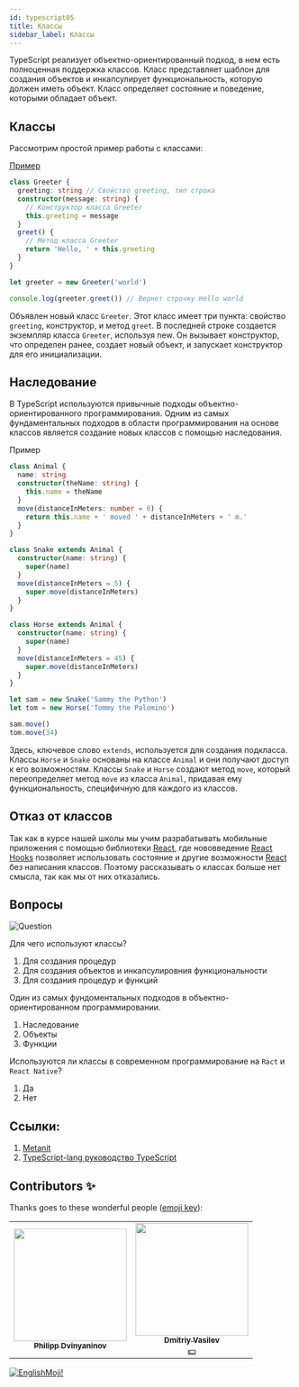 ```yaml
---
id: typescript05
title: Классы
sidebar_label: Классы
---
```


TypeScript реализует объектно-ориентированный подход, в нем есть полноценная поддержка классов. Класс представляет шаблон для создания объектов и инкапсулирует функциональность, которую должен иметь объект. Класс определяет состояние и поведение, которыми обладает объект.

## Классы

Рассмотрим простой пример работы с классами:

[Пример](https://www.typescriptlang.org/play?ssl=15&ssc=59&pln=1&pc=1#code/MYGwhgzhAEDiBOBTRAXR9oG8BQ1oHMlUBLAO3wC5oIV4z9oB6R6QQhBAmEED4QQThBBBEECEQLgSIp6AGmj9AHCCB+EGgDAAiCdAXCCAGEFzRgAe1I14AV2Aot8ABQBbRFDD5EVPfQCUWDXmbRAWCCdAvCCLAwiDK-JwK0MqA3CCqvLyqcCLortAoABbEEAB0hMii5NAAvNCW1rYaAL4amaimzjh4biyAOCCArCBBgCwgoRFRMQhZ8bXQSCj68KTQAOQAEoggIFoSo9AA1Ikp6RXZ+KXYZdggqMI9GPmkiADusQemoycmIAAmo47Y2Nq6WrtpM-ima+gZIlXQRzuQBIII0FN5mvJ+EpAOIgyj80Em0y00Gu8DuQA)

```typescript
class Greeter {
  greeting: string // Свойство greeting, тип строка
  constructor(message: string) {
    // Конструктор класса Greeter
    this.greeting = message
  }
  greet() {
    // Метод класса Greeter
    return 'Hello, ' + this.greeting
  }
}

let greeter = new Greeter('world')

console.log(greeter.greet()) // Вернет строчку Hello world
```

Объявлен новый класс `Greeter`. Этот класс имеет три пункта: свойство `greeting`, конструктор, и метод `greet`. В последней строке создается экземпляр класса `Greeter`, используя new. Он вызывает конструктор, что определен ранее, создает новый объект, и запускает конструктор для его инициализации.

## Наследование

В TypeScript используются привычные подходы объектно-ориентированного программирования. Одним из самых фундаментальных подходов в области программирования на основе классов является создание новых классов с помощью наследования.

Пример

```typescript
class Animal {
  name: string
  constructor(theName: string) {
    this.name = theName
  }
  move(distanceInMeters: number = 0) {
    return this.name + ' moved ' + distanceInMeters + ' m.'
  }
}

class Snake extends Animal {
  constructor(name: string) {
    super(name)
  }
  move(distanceInMeters = 5) {
    super.move(distanceInMeters)
  }
}

class Horse extends Animal {
  constructor(name: string) {
    super(name)
  }
  move(distanceInMeters = 45) {
    super.move(distanceInMeters)
  }
}

let sam = new Snake('Sammy the Python')
let tom = new Horse('Tommy the Palomino')

sam.move()
tom.move(34)
```

Здесь, ключевое слово `extends`, используется для создания подкласса. Классы `Horse` и `Snake` основаны на классе `Animal` и они получают доступ к его возможностям.
Классы `Snake` и `Horse` создают метод `move`, который переопределяет метод `move` из класса `Animal`, придавая ему функциональность, специфичную для каждого из классов.

## Отказ от классов

Так как в курсе нашей школы мы учим разрабатывать мобильные приложения с помощью библиотеки [React](https://ru.reactjs.org), где нововведение [React Hooks](https://ru.reactjs.org/docs/hooks-intro.html) позволяет использовать состояние и другие возможности [React](https://ru.reactjs.org) без написания классов. Поэтому рассказывать о классах больше нет смысла, так как мы от них отказались.

## Вопросы

![Question](https://media.giphy.com/media/l0HlRnAWXxn0MhKLK/giphy.gif)

Для чего используют классы?

1. Для создания процедур
2. Для создания объектов и инкапсулировния функциональности
3. Для создания процедур и функций

Один из самых фундоментальных подходов в объектно-ориентированном программировании.

1. Наследование
2. Объекты
3. Функции

Используются ли классы в современном программирование на `Ract` и `React Native`?

1. Да
2. Нет

## Ссылки:

1.  [Metanit](https://metanit.com/web/typescript/3.1.php)
2.  [TypeScript-lang руководство TypeScript](http://typescript-lang.ru/docs/Classes.html)

## Contributors ✨

Thanks goes to these wonderful people ([emoji key](https://allcontributors.org/docs/en/emoji-key)):

<!-- ALL-CONTRIBUTORS-LIST:START - Do not remove or modify this section -->
<!-- prettier-ignore-start -->
<!-- markdownlint-disable -->
<table>
  <tr>
    <td align="center"><a href="https://github.com/FELiX-RN"><img src="https://avatars0.githubusercontent.com/u/72006627?v=4?s=200" width="200px;" alt=""/><br /><sub><b>Philipp Dvinyaninov</b></sub></a><br /><a href="https://github.com/gHashTag/react-native-village/commits?author=FELiX-RN" title="Documentation">  </a></td>
    <td align="center"><a href="https://fullstackserverless.github.io/"><img src="https://avatars0.githubusercontent.com/u/6774813?v=4?s=200" width="200px;" alt=""/><br /><sub><b>Dmitriy Vasilev</b></sub></a><br /><a href="#financial-gHashTag" title="Financial">💵</a></td>
  </tr>
  
</table>

<!-- markdownlint-restore -->
<!-- prettier-ignore-end -->

<!-- ALL-CONTRIBUTORS-LIST:END -->

[![EnglishMoji!](/img/logo/englishmoji.png)](https://apps.apple.com/kz/app/englishmoji/id6450254885)
